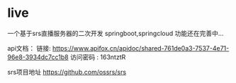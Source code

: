# live
一个基于srs直播服务器的二次开发
springboot,springcloud
功能还在完善中...

api文档：
链接: https://www.apifox.cn/apidoc/shared-761de0a3-7537-4e71-96e8-3934dc7cc1b8  访问密码 : 163ntztR 

srs项目地址
https://github.com/ossrs/srs

